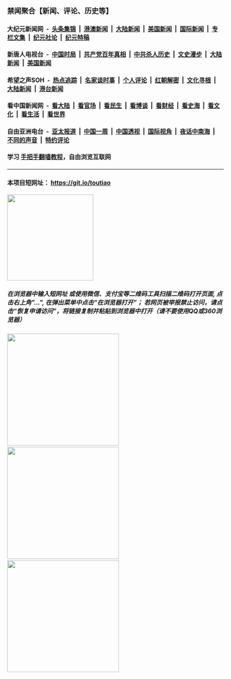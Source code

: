 ### 禁闻聚合【新闻、评论、历史等】

#### 大纪元新闻网 &nbsp;-&nbsp; [头条集锦](indexes/E头条集锦.md?t=02090602) &nbsp;|&nbsp; [港澳新闻](indexes/E港澳新闻.md?t=02090602)  &nbsp;|&nbsp; [大陆新闻](indexes/E大陆新闻.md?t=02090602) &nbsp;|&nbsp; [美国新闻](indexes/E美国新闻.md?t=02090602) &nbsp;|&nbsp; [国际新闻](indexes/E国际新闻.md?t=02090602) &nbsp;|&nbsp; [专栏文集](indexes/E专栏文集.md?t=02090602) &nbsp;|&nbsp; [纪元社论](indexes/E纪元社论.md?t=02090602) &nbsp;|&nbsp; [纪元特稿](indexes/E纪元特稿.md?t=02090602) 

#### 新唐人电视台 &nbsp;-&nbsp; [中国时局](indexes/N中国时局.md?t=02090602) &nbsp;|&nbsp; [共产党百年真相](indexes/N共产党百年真相.md?t=02090602) &nbsp;|&nbsp; [中共杀人历史](indexes/N中共杀人历史.md?t=02090602) &nbsp;|&nbsp; [文史漫步](indexes/N文史漫步.md?t=02090602) &nbsp;|&nbsp; [大陆新闻](indexes/N大陆新闻.md?t=02090602) &nbsp;|&nbsp; [美国新闻](indexes/N美国新闻.md?t=02090602)

#### 希望之声SOH &nbsp;-&nbsp; [热点追踪](indexes/H热点追踪.md?t=02090602) &nbsp;|&nbsp; [名家谈时事](indexes/H名家谈时事.md?t=02090602) &nbsp;|&nbsp; [个人评论](indexes/H个人评论.md?t=02090602)  &nbsp;|&nbsp; [红朝解密](indexes/H红朝解密.md?t=02090602) &nbsp;|&nbsp; [文化寻根](indexes/H文化寻根.md?t=02090602) &nbsp;|&nbsp; [大陆新闻](indexes/H大陆新闻.md?t=02090602) &nbsp;|&nbsp; [港台新闻](indexes/H港台新闻.md?t=02090602)

#### 看中国新闻网 &nbsp;-&nbsp; [看大陆](indexes/S看大陆.md?t=02090602) &nbsp;|&nbsp; [看官场](indexes/S看官场.md?t=02090602) &nbsp;|&nbsp; [看民生](indexes/S看民生.md?t=02090602)  &nbsp;|&nbsp; [看博谈](indexes/S看博谈.md?t=02090602) &nbsp;|&nbsp; [看财经](indexes/S看财经.md?t=02090602) &nbsp;|&nbsp; [看史海](indexes/S看史海.md?t=02090602) &nbsp;|&nbsp; [看文化](indexes/S看文化.md?t=02090602) &nbsp;|&nbsp; [看生活](indexes/S看生活.md?t=02090602) &nbsp;|&nbsp; [看世界](indexes/S看世界.md?t=02090602)

#### 自由亚洲电台 &nbsp;-&nbsp; [亚太报道](indexes/R亚太报道.md?t=02090602) &nbsp;|&nbsp; [中国一周](indexes/R中国一周.md?t=02090602) &nbsp;|&nbsp; [中国透视](indexes/R中国透视.md?t=02090602)  &nbsp;|&nbsp; [国际视角](indexes/R国际视角.md?t=02090602) &nbsp;|&nbsp; [夜话中南海](indexes/R夜话中南海.md?t=02090602) &nbsp;|&nbsp; [不同的声音](indexes/R不同的声音.md?t=02090602) &nbsp;|&nbsp; [特约评论](indexes/R特约评论.md?t=02090602)

#### 学习 [手把手翻墙教程](https://github.com/gfw-breaker/guides/wiki)，自由浏览互联网

----

#### 本项目短网址： https://git.io/toutiao
<img src="https://raw.githubusercontent.com/gfw-breaker/banned-news/master/scripts/img/qr.png" width="200px"/>  

##### 在浏览器中输入短网址 或使用微信、支付宝等二维码工具扫描二维码打开页面, 点击右上角"...", 在弹出菜单中点击“在浏览器打开”； 若网页被举报禁止访问，请点击“恢复申请访问”，将链接复制并粘贴到浏览器中打开（请不要使用QQ或360浏览器）

<img src="https://raw.githubusercontent.com/gfw-breaker/banned-news/master/scripts/img/1.png" width="260px"/> &nbsp; <img src="https://raw.githubusercontent.com/gfw-breaker/banned-news/master/scripts/img/2.png" width="260px"/> &nbsp; <img src="https://raw.githubusercontent.com/gfw-breaker/banned-news/master/scripts/img/3.png" width="260px"/>

